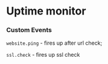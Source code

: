 # Uptime monitor



### Custom Events

`website.ping`   -  fires up after  url check; 

`ssl.check`  - fires up ssl check

